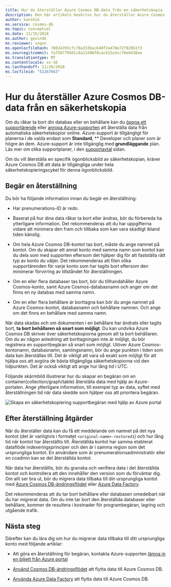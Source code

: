 ```yaml
---
title: Hur du återställer Azure Cosmos DB-data från en säkerhetskopia
description: Den här artikeln beskrivs hur du återställer Azure Cosmos DB-data från en säkerhetskopia, så kontakta Azure-supporten om du vill återställa data, steg för att ta när data har återställts.
author: kanshiG
ms.service: cosmos-db
ms.topic: conceptual
ms.date: 11/15/2018
ms.author: govindk
ms.reviewer: sngun
ms.openlocfilehash: 780247b5cfc70a333bac640f2e478e72f820b1f3
ms.sourcegitcommit: fa758779501c8a11d98f8cacb15a3cc76e9d38ae
ms.translationtype: MT
ms.contentlocale: sv-SE
ms.lasthandoff: 11/20/2018
ms.locfileid: "52267043"
---
```

# <a name="how-to-restore-azure-cosmos-db-data-from-a-backup"></a>Hur du återställer Azure Cosmos DB-data från en säkerhetskopia

Om du råkar ta bort din databas eller en behållare kan du [öppna ett supportärende]( https://portal.azure.com/?#blade/Microsoft_Azure_Support/HelpAndSupportBlade) eller [anropa Azure-supporten]( https://azure.microsoft.com/support/options/) att återställa data från automatiska säkerhetskopior online. Azure-support är tillgängligt för planerna i de valda endast som **Standard**, ** Developer och planer som är högre än dem. Azure-support är inte tillgänglig med **grundläggande** plan. Läs mer om olika supportplaner, i den [supportavtal](https://azure.microsoft.com/support/plans/) sidan. 

Om du vill återställa en specifik ögonblicksbild av säkerhetskopian, kräver Azure Cosmos DB att data är tillgängliga under hela säkerhetskopieringscykel för denna ögonblicksbild.

## <a name="request-a-restore"></a>Begär en återställning

Du bör ha följande information innan du begär en återställning:

* Har prenumerations-ID är redo.

* Baserat på hur dina data råkar ta bort eller ändras, bör du förbereda ha ytterligare information. Det rekommenderas att du har uppgifterna vidare att minimera den fram och tillbaka som kan vara skadligt ibland tiden känslig.

* Om hela Azure Cosmos DB-kontot tas bort, måste du ange namnet på kontot. Om du skapar ett annat konto med samma namn som kontot kan du dela som med supporten eftersom det hjälper dig för att fastställa rätt typ av konto du väljer. Det rekommenderas att filen olika supportärenden för varje konto som har tagits bort eftersom den minimerar förvirring av tillståndet för återställningen.

* Om en eller flera databaser tas bort, bör du tillhandahåller Azure Cosmos-konto, samt Azure Cosmos-databasnamn och anger om det finns en ny databas med samma namn.

* Om en eller flera behållare är borttagna kan bör du ange namnet på Azure Cosmos-kontot, databasnamn och behållare namnen. Och ange om det finns en behållare med samma namn.

När data skadas och om dokumenten i en behållare har ändrats eller tagits bort, **ta bort behållaren så snart som möjligt**. Du kan undvika Azure Cosmos DB skriver över säkerhetskopiorna genom att ta bort behållaren. Om du av någon anledning att borttagningen inte är möjligt, du bör registrera en supportbegäran så snart som möjligt. Utöver Azure Cosmos-kontonamn, databasnamn, samlingsnamn, bör du ange punkten i tiden som data kan återställas till. Det är viktigt att vara så exakt som möjligt för att hjälpa oss att avgöra de bästa tillgängliga säkerhetskopiorna vid den tidpunkten. Det är också viktigt att ange hur lång tid i UTC. 

Följande skärmbild illustrerar hur du skapar en begäran om en container(collection/graph/table) återställa data med hjälp av Azure-portalen. Ange ytterligare information, till exempel typ av data, syftet med återställningen tid när data skedde som hjälper oss att prioritera begäran.

![Skapa en säkerhetskopiering supportbegäran med hjälp av Azure portal](./media/how-to-backup-and-restore/backup-support-request-portal.png)

## <a name="post-restore-actions"></a>Efter återställning åtgärder

När du återställer data kan du få ett meddelande om namnet på det nya kontot (det är vanligtvis i formatet `<original-name>-restored1`) och hur lång tid när kontot har återställts till. Återställda kontot har samma etablerat dataflöde indexeringsprinciper och den är i samma region som det ursprungliga kontot. En användare som är prenumerationsadministratör eller en coadmin kan se det återställda kontot.

När data har återställts, bör du granska och verifiera data i det återställda kontot och kontrollera att den innehåller den version som du förväntar dig. Om allt ser bra ut, bör du migrera data tillbaka till din ursprungliga kontot med [Azure Cosmos DB-ändringsflödet](change-feed.md) eller [Azure Data Factory](../data-factory/connector-azure-cosmos-db.md).

Det rekommenderas att du tar bort behållare eller databasen omedelbart när du har migrerat data. Om du inte tar bort den återställda databaser eller behållare, kommer de resultera i kostnader för programbegäran, lagring och utgående trafik.

## <a name="next-steps"></a>Nästa steg

Därefter kan du lära dig om hur du migrerar data tillbaka till ditt ursprungliga konto med följande artiklar:

* Att göra en återställning för begäran, kontakta Azure-supporten [lämna in en biljett från Azure portal](https://portal.azure.com/?#blade/Microsoft_Azure_Support/HelpAndSupportBlade)
* [Använd Cosmos DB-ändringsflödet](change-feed.md) att flytta data till Azure Cosmos DB.

* [Använda Azure Data Factory](../data-factory/connector-azure-cosmos-db.md) att flytta data till Azure Cosmos DB.

